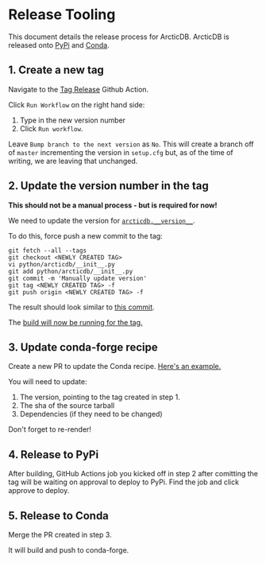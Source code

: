 # Release Tooling

This document details the release process for ArcticDB. ArcticDB is released onto [PyPi](https://pypi.org/project/arcticdb/) and [Conda](https://anaconda.org/conda-forge/arcticdb).

## 1. Create a new tag

Navigate to the [Tag Release](https://github.com/man-group/ArcticDB/actions/workflows/tag.yml) Github Action.

Click `Run Workflow` on the right hand side:
1. Type in the new version number
2. Click `Run workflow`.

Leave `Bump branch to the next version` as `No`. This will create a branch off of `master` incrementing the version in `setup.cfg` but, as of the time of writing, we are leaving that unchanged.

## 2. Update the version number in the tag

**This should not be a manual process - but is required for now!**

We need to update the version for [`arcticdb.__version__`](https://github.com/man-group/ArcticDB/blob/master/python/arcticdb/\_\_init\_\_.py#LL14C1-L14C1).

To do this, force push a new commit to the tag:

```
git fetch --all --tags
git checkout <NEWLY CREATED TAG>
vi python/arcticdb/__init__.py
git add python/arcticdb/__init__.py
git commit -m 'Manually update version'
git tag <NEWLY CREATED TAG> -f
git push origin <NEWLY CREATED TAG> -f
```

The result should look similar to [this commit](https://github.com/man-group/ArcticDB/commit/c90a21a611b5c6ec2ef4b049981ac5c2ccb8ad08).

The [build will now be running for the tag.](https://github.com/man-group/ArcticDB/actions/workflows/build.yml)

## 3. Update conda-forge recipe

Create a new PR to update the Conda recipe. [Here's an example.](https://github.com/conda-forge/arcticdb-feedstock/pull/10)

You will need to update:

1. The version, pointing to the tag created in step 1. 
2. The sha of the source tarball
3. Dependencies (if they need to be changed)

Don't forget to re-render!

## 4. Release to PyPi

After building, GitHub Actions job you kicked off in step 2 after comitting the tag will be waiting on approval to deploy to PyPi. Find the job and click approve to deploy.

## 5. Release to Conda

Merge the PR created in step 3. 

It will build and push to conda-forge.